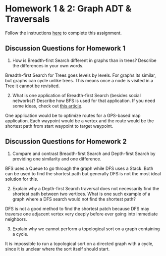 # Homework 1 & 2: Graph ADT & Traversals

Follow the instructions [here](https://make-school-courses.github.io/CS-2.2-Graphs-Recursion/#/Assignments/01-Graph-ADT) to complete this assignment.

## Discussion Questions for Homework 1

1. How is Breadth-first Search different in graphs than in trees? Describe the differences in your own words.

Breadth-first Search for Trees goes levels by levels. For graphs its similar, but graphs can cycle unlike trees. This means once a node is visited in a Tree it cannot be revisited.

2. What is one application of Breadth-first Search (besides social networks)? Describe how BFS is used for that application. If you need some ideas, check out [this article](https://www.geeksforgeeks.org/applications-of-breadth-first-traversal/?ref=rp).

One application would be to optimize routes for a GPS-based map application. Each waypoint would be a vertex and the route would be the shortest path from start waypoint to target waypoint.

## Discussion Questions for Homework 2

1. Compare and contrast Breadth-first Search and Depth-first Search by providing one similarity and one difference.

BFS uses a Queue to go through the graph while DFS uses a Stack. Both can be used to find the shortest path but generally DFS is not the most ideal solution for this.

2. Explain why a Depth-first Search traversal does not necessarily find the shortest path between two vertices. What is one such example of a graph where a DFS search would not find the shortest path?

DFS is not a good method to find the shortest patch because DFS may traverse one adjacent vertex very deeply before ever going into immediate neighbors.

3. Explain why we cannot perform a topological sort on a graph containing a cycle.

It is impossible to run a topological sort on a directed graph with a cycle, since it is unclear where the sort itself should start.